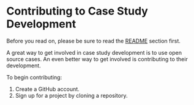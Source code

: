 # Contributing to Case Study Development

Before you read on, please be sure to read the [README](https://github.com/PHI-Case-Studies/Guide/blob/master/README.md) section first.

A great way to get involved in case study development is to use open source cases. An even better way to get involved is contributing to their development. 

To begin contributing:

1. Create a GitHub account.
2. Sign up for a project by cloning a repository.
